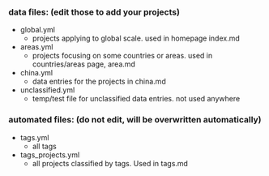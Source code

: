### data files: (edit those to add your projects)
* global.yml
  * projects applying to global scale. used in homepage index.md
* areas.yml
  * projects focusing on some countries or areas. used in countries/areas page, area.md
* china.yml
  * data entries for the projects in china.md
* unclassified.yml
  * temp/test file for unclassified data entries. not used anywhere
  
### automated files: (do not edit, will be overwritten automatically)
* tags.yml
  * all tags
* tags_projects.yml
  * all projects classified by tags. Used in tags.md
